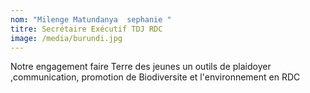 ```yaml
---
nom: "Milenge Matundanya  sephanie "
titre: Secrétaire Exécutif TDJ RDC
image: /media/burundi.jpg
---
```

Notre engagement faire Terre des jeunes un outils de  plaidoyer ,communication, promotion de Biodiversite et l'environnement  en RDC